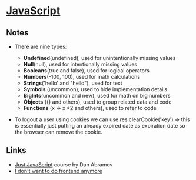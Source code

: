# [JavaScript](https://developer.mozilla.org/bm/docs/Web/JavaScript)

## Notes

- There are nine types:
    - **Undefined**(undefined), used for unintentionally missing values
    - **Null**(null), used for intentionally missing values
    - **Booleans**(true and false), used for logical operators
    - **Numbers**(-100, 100), used for math calculations
    - **Strings**('hello' and "hello"), used for text
    - **Symbols** (uncommon), used to hide implementation details
    - **BigInts**(uncommon and new), used for math on big numbers
    - **Objects** ({} and others), used to group related data and code
    - **Functions** (x => x *2 and others), used to refer to code

- To logout a user using cookies we can use res.clearCookie('key') => this is
  essentially just putting an already expired date as expiration date so the
  browser can remove the cookie.

## Links

- [Just JavaScript](https://justjavascript.com/) course by Dan Abramov
- [I don't want to do frontend anymore](https://soynomm.com/blog/i-dont-want-to-do-frontend-anymore/)
